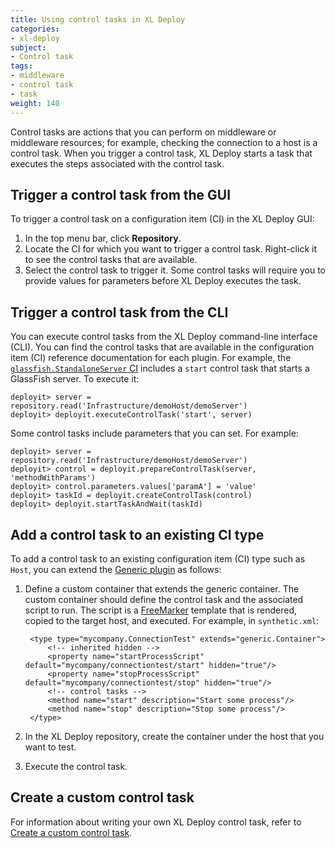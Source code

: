 ```yaml
---
title: Using control tasks in XL Deploy
categories:
- xl-deploy
subject:
- Control task
tags:
- middleware
- control task
- task
weight: 140
---
```


Control tasks are actions that you can perform on middleware or middleware resources; for example, checking the connection to a host is a control task. When you trigger a control task, XL Deploy starts a task that executes the steps associated with the control task.

## Trigger a control task from the GUI

To trigger a control task on a configuration item (CI) in the XL Deploy GUI:

1. In the top menu bar, click **Repository**.
1. Locate the CI for which you want to trigger a control task. Right-click it to see the control tasks that are available.
2. Select the control task to trigger it. Some control tasks will require you to provide values for parameters before XL Deploy executes the task.

## Trigger a control task from the CLI

You can execute control tasks from the XL Deploy command-line interface (CLI). You can find the control tasks that are available in the configuration item (CI) reference documentation for each plugin. For example, the [`glassfish.StandaloneServer` CI](/xl-deploy-glassfish-plugin/5.0.x/glassfishPluginManual.html#glassfishstandaloneserver) includes a `start` control task that starts a GlassFish server. To execute it:

    deployit> server = repository.read('Infrastructure/demoHost/demoServer')
    deployit> deployit.executeControlTask('start', server)

Some control tasks include parameters that you can set. For example:

    deployit> server = repository.read('Infrastructure/demoHost/demoServer')
    deployit> control = deployit.prepareControlTask(server, 'methodWithParams')
    deployit> control.parameters.values['paramA'] = 'value'
    deployit> taskId = deployit.createControlTask(control)
    deployit> deployit.startTaskAndWait(taskId)

## Add a control task to an existing CI type

To add a control task to an existing configuration item (CI) type such as `Host`, you can extend the [Generic plugin](/xl-deploy/concept/generic-plugin.html) as follows:

1. Define a custom container that extends the generic container. The custom container should define the control task and the associated script to run. The script is a [FreeMarker](http://freemarker.incubator.apache.org/) template that is rendered, copied to the target host, and executed. For example, in `synthetic.xml`:

        <type type="mycompany.ConnectionTest" extends="generic.Container">
	        <!-- inherited hidden -->
	        <property name="startProcessScript" default="mycompany/connectiontest/start" hidden="true"/>
	        <property name="stopProcessScript" default="mycompany/connectiontest/stop" hidden="true"/>
	        <!-- control tasks -->
	        <method name="start" description="Start some process"/>
	        <method name="stop" description="Stop some process"/>
	    </type>

2. In the XL Deploy repository, create the container under the host that you want to test.
3. Execute the control task.

## Create a custom control task

For information about writing your own XL Deploy control task, refer to [Create a custom control task](/xl-deploy/how-to/create-a-custom-control-task.html).

